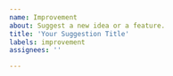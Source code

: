 ```yaml
---
name: Improvement
about: Suggest a new idea or a feature.
title: 'Your Suggestion Title'
labels: improvement
assignees: ''

---
```


<!---
Notice: Some of the best ideas and features we added were thanks to your suggestions. However, as an extremely small team we're focusing on stability and performance of our software first before adding new features. As such, we're currently very limited to taking in new features.

If you still believe your feature should be added, you're welcome to suggest it and answer those questions in your description: 

1. How it would benefit others? (Not just you, but 1,000s of others people using the same plugin.)

2. What would happen if we won't implement this feature? How's your server being affected?

Thank you. Please remove this text and write your actual suggestion below.
-->